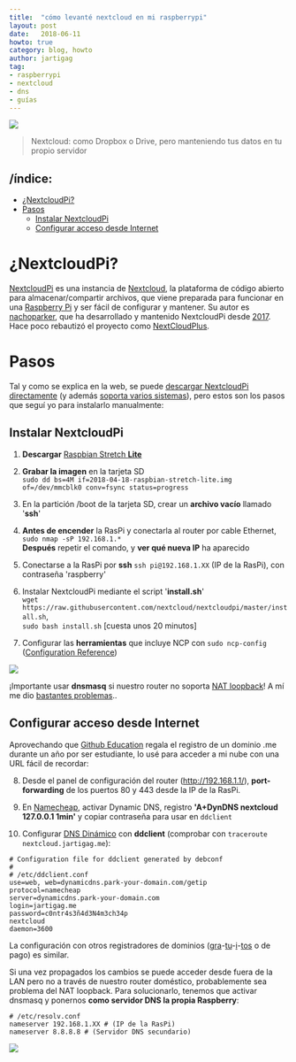 ```yaml
---
title:  "cómo levanté nextcloud en mi raspberrypi"
layout: post
date:   2018-06-11
howto: true
category: blog, howto
author: jartigag
tag:
- raspberrypi  
- nextcloud  
- dns
- guías
---
```


![]({{site.baseurl}}/assets/images/posts/nextcloudpi.png)  
> Nextcloud: como Dropbox o Drive, pero manteniendo tus datos en tu propio servidor

## /índice:

- [¿NextcloudPi?](#nextcloudpi)
- [Pasos](#pasos)
	- [Instalar NextcloudPi](#instalar-nextcloudpi)
	- [Configurar acceso desde Internet](#configurar-acceso-desde-internet)

# ¿NextcloudPi?

[NextcloudPi](https://ownyourbits.com/nextcloudpi/) es una instancia de [Nextcloud](https://nextcloud.com/), la plataforma de código abierto para almacenar/compartir archivos, que viene preparada para funcionar en una [Raspberry Pi](https://www.raspberrypi.org/) y ser fácil de configurar y mantener. Su autor es [nachoparker](https://github.com/nachoparker), que ha desarrollado y mantenido NextcloudPi desde [2017](https://ownyourbits.com/2017/02/13/nextcloud-ready-raspberry-pi-image/). Hace poco rebautizó el proyecto como [NextCloudPlus](https://ownyourbits.com/2018/04/21/nextcloudpi-renamed-to-nextcloudplus-gets-a-new-website-improved-ncp-web-docker-languages-and-more/).

# Pasos

Tal y como se explica en la web, se puede [descargar NextcloudPi directamente](https://ownyourbits.com/downloads/) (y además [soporta varios sistemas](https://ownyourbits.com/nextcloudpi/#supported_systems)), pero estos son los pasos que seguí yo para instalarlo manualmente:

## Instalar NextcloudPi

1. **Descargar** [Raspbian Stretch **Lite**](https://www.raspberrypi.org/downloads/raspbian/)

2. **Grabar la imagen** en la tarjeta SD  
`sudo dd bs=4M if=2018-04-18-raspbian-stretch-lite.img of=/dev/mmcblk0 conv=fsync status=progress`

3. En la partición /boot de la tarjeta SD, crear un **archivo vacío** llamado '**ssh**'

4. **Antes de encender** la RasPi y conectarla al router por cable Ethernet,  
	`sudo nmap -sP 192.168.1.*`  
   **Después** repetir el comando, y **ver qué nueva IP** ha aparecido

5. Conectarse a la RasPi por **ssh**
 `ssh pi@192.168.1.XX` (IP de la RasPi), con contraseña 'raspberry'

6. Instalar NextcloudPi mediante el script '**install.sh**'  
`wget https://raw.githubusercontent.com/nextcloud/nextcloudpi/master/install.sh`,  
`sudo bash install.sh` [cuesta unos 20 minutos]

7. Configurar las **herramientas** que incluye NCP con `sudo ncp-config` ([Configuration Reference](https://github.com/nextcloud/nextcloudpi/wiki/Configuration-Reference))

![]({{site.baseurl}}/assets/images/posts/ncp-config.png)

¡Importante usar **dnsmasq** si nuestro router no soporta [NAT loopback](https://ownyourbits.com/2017/03/09/dnsmasq-as-dns-cache-server-for-nextcloudpi-and-raspbian/)! A mí me dio [bastantes problemas](https://twitter.com/jartigag/status/1006150496355278848)..

## Configurar acceso desde Internet

Aprovechando que [Github Education](https://education.github.com/pack/) regala el registro de un dominio .me durante un año por ser estudiante, lo usé para acceder a mi nube con una URL fácil de recordar:

8. Desde el panel de configuración del router (http://192.168.1.1/), **port-forwarding** de los puertos 80 y 443 desde la IP de la RasPi.

9. En [Namecheap](https://www.namecheap.com/), activar Dynamic DNS, registro **'A+DynDNS nextcloud 127.0.0.1 1min'** y copiar contraseña para usar en `ddclient`

10. Configurar [DNS Dinámico](https://www.namecheap.com/support/knowledgebase/article.aspx/583/11/how-do-i-configure-ddclient) con **ddclient**
   (comprobar con `traceroute nextcloud.jartigag.me`):

```
# Configuration file for ddclient generated by debconf
#
# /etc/ddclient.conf
use=web, web=dynamicdns.park-your-domain.com/getip
protocol=namecheap
server=dynamicdns.park-your-domain.com
login=jartigag.me
password=c0ntr4s3ñ4d3N4m3ch34p
nextcloud
daemon=3600
```

La configuración con otros registradores de dominios ([gra](https://ownyourbits.com/2017/03/05/dynamic-dns-for-raspbian-with-no-ip-org-installer/)-[tu](https://ownyourbits.com/2017/09/05/nextcloudpi-gets-freedns-better-automount-notifications-samba-and-web-improvements/)-[i](https://ownyourbits.com/2017/09/29/nextcloudpi-updated-to-nc-12-0-3-brings-wizard-duckdns-and-more/)-[tos](https://ownyourbits.com/2017/11/12/nextcloudpi-gets-new-look-and-feel-redis-spdns-support-berryboot-support-debian-installer-and-more/) o de pago) es similar.

Si una vez propagados los cambios se puede acceder desde fuera de la LAN pero no a través de nuestro router doméstico, probablemente sea problema del NAT loopback. Para solucionarlo, tenemos que activar dnsmasq y ponernos **como servidor DNS la propia Raspberry**:  
```
# /etc/resolv.conf
nameserver 192.168.1.XX # (IP de la RasPi)
nameserver 8.8.8.8 # (Servidor DNS secundario)
```
![]({{site.baseurl}}/assets/images/posts/nextcloud-jartigag.png)
